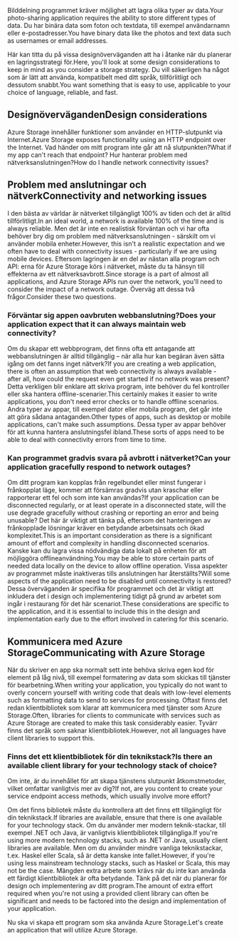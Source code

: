 <span data-ttu-id="b628d-101">Bilddelning programmet kräver möjlighet att lagra olika typer av data.</span><span class="sxs-lookup"><span data-stu-id="b628d-101">Your photo-sharing application requires the ability to store different types of data.</span></span> <span data-ttu-id="b628d-102">Du har binära data som foton och textdata, till exempel användarnamn eller e-postadresser.</span><span class="sxs-lookup"><span data-stu-id="b628d-102">You have binary data like the photos and text data such as usernames or email addresses.</span></span>

<span data-ttu-id="b628d-103">Här kan titta du på vissa designöverväganden att ha i åtanke när du planerar en lagringsstrategi för.</span><span class="sxs-lookup"><span data-stu-id="b628d-103">Here, you'll look at some design considerations to keep in mind as you consider a storage strategy.</span></span> <span data-ttu-id="b628d-104">Du vill säkerligen ha något som är lätt att använda, kompatibelt med ditt språk, tillförlitligt och dessutom snabbt.</span><span class="sxs-lookup"><span data-stu-id="b628d-104">You want something that is easy to use, applicable to your choice of language, reliable, and fast.</span></span>

## <a name="design-considerations"></a><span data-ttu-id="b628d-105">Designöverväganden</span><span class="sxs-lookup"><span data-stu-id="b628d-105">Design considerations</span></span>

<span data-ttu-id="b628d-106">Azure Storage innehåller funktioner som använder en HTTP-slutpunkt via Internet.</span><span class="sxs-lookup"><span data-stu-id="b628d-106">Azure Storage exposes functionality using an HTTP endpoint over the Internet.</span></span> <span data-ttu-id="b628d-107">Vad händer om mitt program inte går att nå slutpunkten?</span><span class="sxs-lookup"><span data-stu-id="b628d-107">What if my app can't reach that endpoint?</span></span> <span data-ttu-id="b628d-108">Hur hanterar problem med nätverksanslutningen?</span><span class="sxs-lookup"><span data-stu-id="b628d-108">How do I handle network connectivity issues?</span></span>

## <a name="connectivity-and-networking-issues"></a><span data-ttu-id="b628d-109">Problem med anslutningar och nätverk</span><span class="sxs-lookup"><span data-stu-id="b628d-109">Connectivity and networking issues</span></span>

<span data-ttu-id="b628d-110">I den bästa av världar är nätverket tillgängligt 100% av tiden och det är alltid tillförlitligt.</span><span class="sxs-lookup"><span data-stu-id="b628d-110">In an ideal world, a network is available 100% of the time and is always reliable.</span></span> <span data-ttu-id="b628d-111">Men det är inte en realistisk förväntan och vi har ofta behöver bry dig om problem med nätverksanslutningen - särskilt om vi använder mobila enheter.</span><span class="sxs-lookup"><span data-stu-id="b628d-111">However, this isn't a realistic expectation and we often have to deal with connectivity issues - particularly if we are using mobile devices.</span></span> <span data-ttu-id="b628d-112">Eftersom lagringen är en del av nästan alla program och API: erna för Azure Storage körs i nätverket, måste du ta hänsyn till effekterna av ett nätverksavbrott.</span><span class="sxs-lookup"><span data-stu-id="b628d-112">Since storage is a part of almost all applications, and Azure Storage APIs run over the network, you'll need to consider the impact of a network outage.</span></span> <span data-ttu-id="b628d-113">Överväg att dessa två frågor.</span><span class="sxs-lookup"><span data-stu-id="b628d-113">Consider these two questions.</span></span>

### <a name="does-your-application-expect-that-it-can-always-maintain-web-connectivity"></a><span data-ttu-id="b628d-114">Förväntar sig appen oavbruten webbanslutning?</span><span class="sxs-lookup"><span data-stu-id="b628d-114">Does your application expect that it can always maintain web connectivity?</span></span>

<span data-ttu-id="b628d-115">Om du skapar ett webbprogram, det finns ofta ett antagande att webbanslutningen är alltid tillgänglig – när alla hur kan begäran även sätta igång om det fanns inget nätverk?</span><span class="sxs-lookup"><span data-stu-id="b628d-115">If you are creating a web application, there is often an assumption that web connectivity is always available - after all, how could the request even get started if no network was present?</span></span> <span data-ttu-id="b628d-116">Detta verkligen blir enklare att skriva program, inte behöver du fel kontroller eller ska hantera offline-scenarier.</span><span class="sxs-lookup"><span data-stu-id="b628d-116">This certainly makes it easier to write applications, you don't need error checks or to handle offline scenarios.</span></span> <span data-ttu-id="b628d-117">Andra typer av appar, till exempel dator eller mobila program, det går inte att göra sådana antaganden.</span><span class="sxs-lookup"><span data-stu-id="b628d-117">Other types of apps, such as desktop or mobile applications, can't make such assumptions.</span></span> <span data-ttu-id="b628d-118">Dessa typer av appar behöver för att kunna hantera anslutningsfel ibland.</span><span class="sxs-lookup"><span data-stu-id="b628d-118">These sorts of apps need to be able to deal with connectivity errors from time to time.</span></span>

### <a name="can-your-application-gracefully-respond-to-network-outages"></a><span data-ttu-id="b628d-119">Kan programmet gradvis svara på avbrott i nätverket?</span><span class="sxs-lookup"><span data-stu-id="b628d-119">Can your application gracefully respond to network outages?</span></span>

<span data-ttu-id="b628d-120">Om ditt program kan kopplas från regelbundet eller minst fungerar i frånkopplat läge, kommer att försämras gradvis utan kraschar eller rapporterar ett fel och som inte kan användas?</span><span class="sxs-lookup"><span data-stu-id="b628d-120">If your application can be disconnected regularly, or at least operate in a disconnected state, will the use degrade gracefully without crashing or reporting an error and being unusable?</span></span> <span data-ttu-id="b628d-121">Det här är viktigt att tänka på, eftersom det hanteringen av frånkopplade lösningar kräver en betydande arbetsinsats och ökad komplexitet.</span><span class="sxs-lookup"><span data-stu-id="b628d-121">This is an important consideration as there is a significant amount of effort and complexity in handling disconnected scenarios.</span></span> <span data-ttu-id="b628d-122">Kanske kan du lagra vissa nödvändiga data lokalt på enheten för att möjliggöra offlineanvändning.</span><span class="sxs-lookup"><span data-stu-id="b628d-122">You may be able to store certain parts of needed data locally on the device to allow offline operation.</span></span> <span data-ttu-id="b628d-123">Vissa aspekter av programmet måste inaktiveras tills anslutningen har återställts?</span><span class="sxs-lookup"><span data-stu-id="b628d-123">Will some aspects of the application need to be disabled until connectivity is restored?</span></span> <span data-ttu-id="b628d-124">Dessa överväganden är specifika för programmet och det är viktigt att inkludera det i design och implementering tidigt på grund av arbetet som ingår i restaurang för det här scenariot.</span><span class="sxs-lookup"><span data-stu-id="b628d-124">These considerations are specific to the application, and it is essential to include this in the design and implementation early due to the effort involved in catering for this scenario.</span></span>

## <a name="communicating-with-azure-storage"></a><span data-ttu-id="b628d-125">Kommunicera med Azure Storage</span><span class="sxs-lookup"><span data-stu-id="b628d-125">Communicating with Azure Storage</span></span>

<span data-ttu-id="b628d-126">När du skriver en app ska normalt sett inte behöva skriva egen kod för element på låg nivå, till exempel formatering av data som skickas till tjänster för bearbetning.</span><span class="sxs-lookup"><span data-stu-id="b628d-126">When writing your application, you typically do not want to overly concern yourself with writing code that deals with low-level elements such as formatting data to send to services for processing.</span></span> <span data-ttu-id="b628d-127">Oftast finns det redan klientbibliotek som klarar att kommunicera med tjänster som Azure Storage.</span><span class="sxs-lookup"><span data-stu-id="b628d-127">Often, libraries for clients to communicate with services such as Azure Storage are created to make this task considerably easier.</span></span> <span data-ttu-id="b628d-128">Tyvärr finns det språk som saknar klientbibliotek.</span><span class="sxs-lookup"><span data-stu-id="b628d-128">However, not all languages have client libraries to support this.</span></span>

### <a name="is-there-an-available-client-library-for-your-technology-stack-of-choice"></a><span data-ttu-id="b628d-129">Finns det ett klientbibliotek för din teknikstack?</span><span class="sxs-lookup"><span data-stu-id="b628d-129">Is there an available client library for your technology stack of choice?</span></span>

<span data-ttu-id="b628d-130">Om inte, är du innehållet för att skapa tjänstens slutpunkt åtkomstmetoder, vilket omfattar vanligtvis mer av dig?</span><span class="sxs-lookup"><span data-stu-id="b628d-130">If not, are you content to create your service endpoint access methods, which usually involve more effort?</span></span>

<span data-ttu-id="b628d-131">Om det finns bibliotek måste du kontrollera att det finns ett tillgängligt för din teknikstack.</span><span class="sxs-lookup"><span data-stu-id="b628d-131">If libraries are available, ensure that there is one available for your technology stack.</span></span> <span data-ttu-id="b628d-132">Om du använder mer modern teknik-stackar, till exempel .NET och Java, är vanligtvis klientbibliotek tillgängliga.</span><span class="sxs-lookup"><span data-stu-id="b628d-132">If you're using more modern technology stacks, such as .NET or Java, usually client libraries are available.</span></span> <span data-ttu-id="b628d-133">Men om du använder mindre vanliga teknikstackar, t.ex. Haskel eller Scala, så är detta kanske inte fallet.</span><span class="sxs-lookup"><span data-stu-id="b628d-133">However, if you're using less mainstream technology stacks, such as Haskel or Scala, this may not be the case.</span></span> <span data-ttu-id="b628d-134">Mängden extra arbete som krävs när du inte kan använda ett färdigt klientbibliotek är ofta betydande. Tänk på det när du planerar för design och implementering av ditt program.</span><span class="sxs-lookup"><span data-stu-id="b628d-134">The amount of extra effort required when you're not using a provided client library can often be significant and needs to be factored into the design and implementation of your application.</span></span>

<span data-ttu-id="b628d-135">Nu ska vi skapa ett program som ska använda Azure Storage.</span><span class="sxs-lookup"><span data-stu-id="b628d-135">Let's create an application that will utilize Azure Storage.</span></span>
